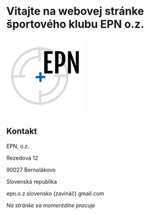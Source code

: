 <html>
<head>
<meta http-equiv="content-type" content="text/html; charset=utf-8">
</head>
<body>
<h1>Vitajte na webovej stránke športového klubu EPN o.z.</h1>
<p><img alt="EPN_logo" src="./EPN_logo2.png"></p>
<h2>Kontakt</h2>
<p>EPN, o.z.</p>
<p>Rezedová 12</p>
<p>90027 Bernolákovo</p>
<p>Slovenská republika</p>
<p>epn.o.z.slovensko (zavináč) gmail.com</p>
  
<p><em>Na stránke sa momentálne pracuje
</em></p>
</body>
</html>
